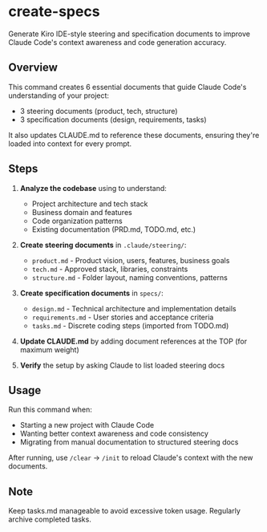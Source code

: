 # create-specs
Generate Kiro IDE-style steering and specification documents to improve Claude Code's context awareness and code generation accuracy.

## Overview
This command creates 6 essential documents that guide Claude Code's understanding of your project:
- 3 steering documents (product, tech, structure) 
- 3 specification documents (design, requirements, tasks)

It also updates CLAUDE.md to reference these documents, ensuring they're loaded into context for every prompt.

## Steps

1. **Analyze the codebase** using to understand:
   - Project architecture and tech stack
   - Business domain and features
   - Code organization patterns
   - Existing documentation (PRD.md, TODO.md, etc.)

2. **Create steering documents** in `.claude/steering/`:
   - `product.md` - Product vision, users, features, business goals
   - `tech.md` - Approved stack, libraries, constraints
   - `structure.md` - Folder layout, naming conventions, patterns

3. **Create specification documents** in `specs/`:
   - `design.md` - Technical architecture and implementation details
   - `requirements.md` - User stories and acceptance criteria
   - `tasks.md` - Discrete coding steps (imported from TODO.md)

4. **Update CLAUDE.md** by adding document references at the TOP (for maximum weight)

5. **Verify** the setup by asking Claude to list loaded steering docs

## Usage
Run this command when:
- Starting a new project with Claude Code
- Wanting better context awareness and code consistency
- Migrating from manual documentation to structured steering docs

After running, use `/clear` → `/init` to reload Claude's context with the new documents.

## Note
Keep tasks.md manageable to avoid excessive token usage. Regularly archive completed tasks.